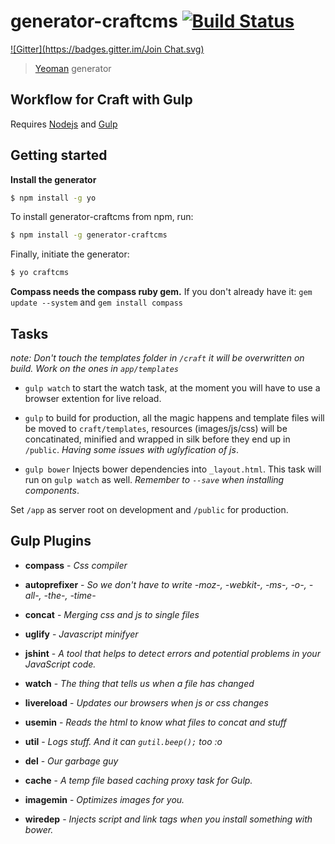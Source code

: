 # generator-craftcms [![Build Status](https://secure.travis-ci.org/spoeken/generator-craftcms.png?branch=master)](https://travis-ci.org/spoeken/generator-craftcms)
[![Gitter](https://badges.gitter.im/Join Chat.svg)](https://gitter.im/spoeken/generator-craftcms?utm_source=badge&utm_medium=badge&utm_campaign=pr-badge&utm_content=badge)

> [Yeoman](http://yeoman.io) generator

Workflow for Craft with Gulp
-
Requires [Nodejs](http://nodejs.org/) and [Gulp](http://gulpjs.com/)

Getting started
-

**Install the generator**

```bash
$ npm install -g yo
```

To install generator-craftcms from npm, run:

```bash
$ npm install -g generator-craftcms
```

Finally, initiate the generator:

```bash
$ yo craftcms
```

**Compass needs the compass ruby gem.**
If you don't already have it: ```gem update --system``` and ```gem install compass```




Tasks
-

_note: Don't touch the templates folder in ```/craft``` it will be overwritten on build. Work on the ones in ```app/templates```_

* ```gulp watch``` to start the watch task, at the moment you will have to use a browser extention for live reload.

* ```gulp``` to build for production, all the magic happens and template files will be moved to ```craft/templates```, resources (images/js/css) will be concatinated, minified and wrapped in silk before they end up in ```/public```.
*Having some issues with uglyfication of js*.

* ```gulp bower``` Injects bower dependencies into ```_layout.html```. This task will run on ```gulp watch``` as well.
_Remember to ```--save``` when installing components_.

Set ```/app``` as server root on development and ```/public``` for production.


Gulp Plugins
-


* **compass** -
_Css compiler_


* **autoprefixer** -
_So we don't have to write -moz-, -webkit-, -ms-, -o-, -all-, -the-, -time-_


* **concat** -
_Merging css and js to single files_


* **uglify** -
_Javascript minifyer_


* **jshint** -
_A tool that helps to detect errors and potential problems in your JavaScript code._


* **watch** -
_The thing that tells us when a file has changed_


* **livereload** -
_Updates our browsers when js or css changes_


* **usemin** -
_Reads the html to know what files to concat and stuff_


* **util** -
_Logs stuff. And it can ```gutil.beep();``` too :o_


* **del** -
_Our garbage guy_


* **cache** -
_A temp file based caching proxy task for Gulp._


* **imagemin** -
_Optimizes images for you._


* **wiredep** -
_Injects script and link tags when you install something with bower._

